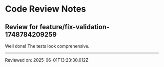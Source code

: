 # Code Review Notes

## Review for feature/fix-validation-1748784209259

Well done! The tests look comprehensive.

---
Reviewed on: 2025-06-01T13:23:30.012Z